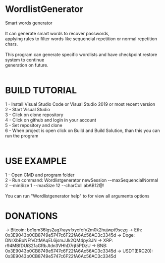 # WordlistGenerator</br>
Smart words generator</br>
</br>
It can generate smart words to recover passwords,</br>
applying rules to filter words like sequencial repetition or normal repetition chars.</br>
</br>
This program can generate specific wordlists and have checkpoint restore system to continue</br>
generation on future.</br>
</br>
# BUILD TUTORIAL</br>
1 - Install Visual Studio Code or Visual Studio 2019 or most recent version</br>
2 - Start Visual Studio</br>
3 - Click on clone repository</br>
4 - Click on github and login in your account</br>
5 - Set repository and clone</br>
6 - When project is open click on Build and Build Solution, than this you can run the program</br>
</br>
# USE EXAMPLE</br>
1 - Open CMD and program folder</br>
2 - Run command: Wordlistgenerator newSession --maxSequencialNormal 2 --minSize 1 --maxSize 12 --charColl abAB12@!</br>
</br>
You can run "Wordlistgenerator help" to for view all arguments options</br>


# DONATIONS
-> Bitcoin: bc1qm36lgs2ag7rayyfxycfcfy2m0k2hujwpt9sczg
-> Eth: 0x3E9043b0CB8749e5747c6F22fA6Ac56AC3c3345d
-> Doge: DNrXbBoNFfvDtMAqEL6jsmJJk2QM4py3JN
-> XRP: r94MBfDUiS21aGRbJtdn3VHhD7rjt5PDzU
-> BNB: 0x3E9043b0CB8749e5747c6F22fA6Ac56AC3c3345d
-> USDT(ERC20): 0x3E9043b0CB8749e5747c6F22fA6Ac56AC3c3345d

